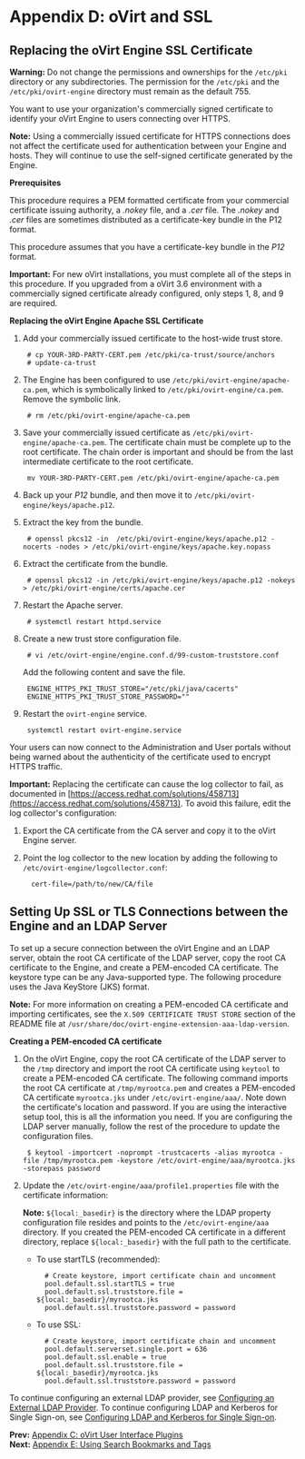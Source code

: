 # Appendix D: oVirt and SSL

## Replacing the oVirt Engine SSL Certificate

**Warning:** Do not change the permissions and ownerships for the `/etc/pki` directory or any subdirectories. The permission for the `/etc/pki` and the `/etc/pki/ovirt-engine` directory must remain as the default 755.

You want to use your organization's commercially signed certificate to identify your oVirt Engine to users connecting over HTTPS.

**Note:** Using a commercially issued certificate for HTTPS connections does not affect the certificate used for authentication between your Engine and hosts. They will continue to use the self-signed certificate generated by the Engine.

**Prerequisites**

This procedure requires a PEM formatted certificate from your commercial certificate issuing authority, a *.nokey* file, and a *.cer* file. The *.nokey* and *.cer* files are sometimes distributed as a certificate-key bundle in the P12 format.

This procedure assumes that you have a certificate-key bundle in the *P12* format.

**Important:** For new oVirt installations, you must complete all of the steps in this procedure. If you upgraded from a oVirt 3.6 environment with a commercially signed certificate already configured, only steps 1, 8, and 9 are required.

**Replacing the oVirt Engine Apache SSL Certificate**

1. Add your commercially issued certificate to the host-wide trust store.

        # cp YOUR-3RD-PARTY-CERT.pem /etc/pki/ca-trust/source/anchors
        # update-ca-trust

2. The Engine has been configured to use `/etc/pki/ovirt-engine/apache-ca.pem`, which is symbolically linked to `/etc/pki/ovirt-engine/ca.pem`. Remove the symbolic link.

        # rm /etc/pki/ovirt-engine/apache-ca.pem

3. Save your commercially issued certificate as `/etc/pki/ovirt-engine/apache-ca.pem`. The certificate chain must be complete up to the root certificate. The chain order is important and should be from the last intermediate certificate to the root certificate.

        mv YOUR-3RD-PARTY-CERT.pem /etc/pki/ovirt-engine/apache-ca.pem

4. Back up your *P12* bundle, and then move it to `/etc/pki/ovirt-engine/keys/apache.p12`.

5. Extract the key from the bundle.

        # openssl pkcs12 -in  /etc/pki/ovirt-engine/keys/apache.p12 -nocerts -nodes > /etc/pki/ovirt-engine/keys/apache.key.nopass

6. Extract the certificate from the bundle.

        # openssl pkcs12 -in /etc/pki/ovirt-engine/keys/apache.p12 -nokeys > /etc/pki/ovirt-engine/certs/apache.cer

7. Restart the Apache server.

        # systemctl restart httpd.service

8. Create a new trust store configuration file.

        # vi /etc/ovirt-engine/engine.conf.d/99-custom-truststore.conf

    Add the following content and save the file.

        ENGINE_HTTPS_PKI_TRUST_STORE="/etc/pki/java/cacerts"
        ENGINE_HTTPS_PKI_TRUST_STORE_PASSWORD=""

9. Restart the `ovirt-engine` service.

        systemctl restart ovirt-engine.service

Your users can now connect to the Administration and User portals without being warned about the authenticity of the certificate used to encrypt HTTPS traffic.

**Important:** Replacing the certificate can cause the log collector to fail, as documented in [https://access.redhat.com/solutions/458713](https://access.redhat.com/solutions/458713). To avoid this failure, edit the log collector's configuration:

1. Export the CA certificate from the CA server and copy it to the oVirt Engine server.

2. Point the log collector to the new location by adding the following to `/etc/ovirt-engine/logcollector.conf`:

         cert-file=/path/to/new/CA/file

## Setting Up SSL or TLS Connections between the Engine and an LDAP Server

To set up a secure connection between the oVirt Engine and an LDAP server, obtain the root CA certificate of the LDAP server, copy the root CA certificate to the Engine, and create a PEM-encoded CA certificate. The keystore type can be any Java-supported type. The following procedure uses the Java KeyStore (JKS) format.

**Note:** For more information on creating a PEM-encoded CA certificate and importing certificates, see the `X.509 CERTIFICATE TRUST STORE` section of the README file at `/usr/share/doc/ovirt-engine-extension-aaa-ldap-version`.

**Creating a PEM-encoded CA certificate**

1. On the oVirt Engine, copy the root CA certificate of the LDAP server to the `/tmp` directory and import the root CA certificate using `keytool` to create a PEM-encoded CA certificate. The following command imports the root CA certificate at `/tmp/myrootca.pem` and creates a PEM-encoded CA certificate `myrootca.jks` under `/etc/ovirt-engine/aaa/`. Note down the certificate's location and password. If you are using the interactive setup tool, this is all the information you need. If you are configuring the LDAP server manually, follow the rest of the procedure to update the configuration files.

        $ keytool -importcert -noprompt -trustcacerts -alias myrootca -file /tmp/myrootca.pem -keystore /etc/ovirt-engine/aaa/myrootca.jks -storepass password

2. Update the `/etc/ovirt-engine/aaa/profile1.properties` file with the certificate information:

    **Note:** `${local:_basedir}` is the directory where the LDAP property configuration file resides and points to the `/etc/ovirt-engine/aaa` directory. If you created the PEM-encoded CA certificate in a different directory, replace `${local:_basedir}` with the full path to the certificate.

    * To use startTLS (recommended):

            # Create keystore, import certificate chain and uncomment
            pool.default.ssl.startTLS = true
            pool.default.ssl.truststore.file = ${local:_basedir}/myrootca.jks
            pool.default.ssl.truststore.password = password
    * To use SSL:

            # Create keystore, import certificate chain and uncomment
            pool.default.serverset.single.port = 636
            pool.default.ssl.enable = true
            pool.default.ssl.truststore.file = ${local:_basedir}/myrootca.jks
            pool.default.ssl.truststore.password = password

To continue configuring an external LDAP provider, see [Configuring an External LDAP Provider](Configuring_an_External_LDAP_Provider). To continue configuring LDAP and Kerberos for Single Sign-on, see [Configuring LDAP and Kerberos for Single Sign-on](Configuring_LDAP_and_Kerberos_for_Single_Sign-on).

**Prev:** [Appendix C: oVirt User Interface Plugins](../appe-oVirt_User_Interface_Plugins)<br>
**Next:** [Appendix E: Using Search Bookmarks and Tags](../appe-Using_Search_Bookmarks_and_Tags)
